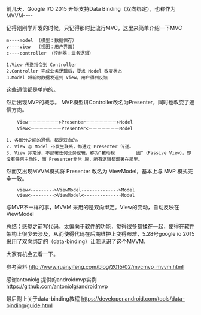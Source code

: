 
前几天，Google I/O 2015 开始支持Data Binding（双向绑定），也称作为MVVM----

记得刚刚学开发的时候，只记得那时比流行MVC，这里来简单介绍一下MVC

	m----model  (模型：数据保存）
	v----view   (视图：用户界面)
	c----controller （控制器：业务逻辑）
	
	1.View 传送指令到 Controller
	2.Controller 完成业务逻辑后，要求 Model 改变状态
	3.Model 将新的数据发送到 View，用户得到反馈
	
这些通信都是单向的。

然后出现MVP的概念。
	MVP模型讲Controller改名为Presenter，同时也改变了通信方向。
	
		View－－－－－－－>Presenter－－－－－－－>Model
		View<－－－－－－－Presenter<－－－－－－－Model 
   
   	1. 各部分之间的通信，都是双向的。
	2. View 与 Model 不发生联系，都通过 Presenter 传递。
	3. View 非常薄，不部署任何业务逻辑，称为"被动视		图"（Passive View），即没有任何主动性，而 Presenter非常	厚，所有逻辑都部署在那里。
	
	            
然而又出现MVVM模式将 Presenter 改名为 ViewModel，基本上与 MVP 模式完全一致。
	
		view<--------->ViewModel-------------->Model
		view<--------->ViewModel<--------------Model
		
与MVP不一样的事，MVVM 采用的是双向绑定。View的变动，自动反映在 ViewModel

总结：感觉之前写代码，太偏向于软件的功能，觉得很多都揉在一起，使得在软件架构上很少去涉及，从而使得代码在后期维护上变得艰难，5.28号google io 2015 采用了双向绑定的（data-binding）让我认识了这个MVVM.

大家有机会去看一下。

参考资料
http://www.ruanyifeng.com/blog/2015/02/mvcmvp_mvvm.html

感谢antoniolg 提供的androidmvp实例
https://github.com/antoniolg/androidmvp

最后附上关于data-binding教程
https://developer.android.com/tools/data-binding/guide.html

